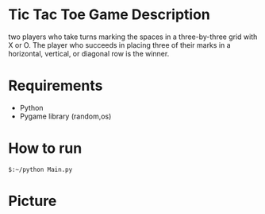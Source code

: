 # Tic Tac Toe Game Description
two players who take turns marking the spaces in a three-by-three grid with X or O. 
The player who succeeds in placing three of their marks in a horizontal, vertical, or diagonal row is the winner.
# Requirements
- Python
- Pygame library (random,os)

# How to run
```
$:~/python Main.py
```
# Picture
